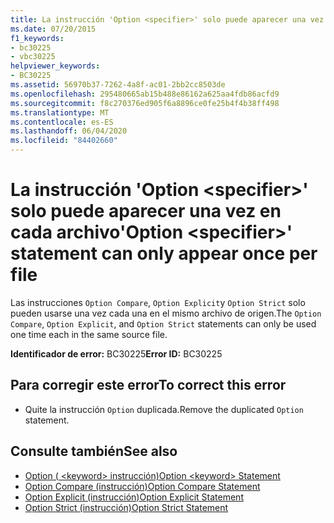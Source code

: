```yaml
---
title: La instrucción 'Option <specifier>' solo puede aparecer una vez en cada archivo
ms.date: 07/20/2015
f1_keywords:
- bc30225
- vbc30225
helpviewer_keywords:
- BC30225
ms.assetid: 56970b37-7262-4a8f-ac01-2bb2cc8503de
ms.openlocfilehash: 295480665ab15b488e86162a625aa4fdb86acfd9
ms.sourcegitcommit: f8c270376ed905f6a8896ce0fe25b4f4b38ff498
ms.translationtype: MT
ms.contentlocale: es-ES
ms.lasthandoff: 06/04/2020
ms.locfileid: "84402660"
---
```

# <a name="option-specifier-statement-can-only-appear-once-per-file"></a><span data-ttu-id="bb170-102">La instrucción 'Option \<specifier>' solo puede aparecer una vez en cada archivo</span><span class="sxs-lookup"><span data-stu-id="bb170-102">'Option \<specifier>' statement can only appear once per file</span></span>
<span data-ttu-id="bb170-103">Las instrucciones `Option Compare`, `Option Explicit`y `Option Strict` solo pueden usarse una vez cada una en el mismo archivo de origen.</span><span class="sxs-lookup"><span data-stu-id="bb170-103">The `Option Compare`, `Option Explicit`, and `Option Strict` statements can only be used one time each in the same source file.</span></span>  
  
 <span data-ttu-id="bb170-104">**Identificador de error:** BC30225</span><span class="sxs-lookup"><span data-stu-id="bb170-104">**Error ID:** BC30225</span></span>  
  
## <a name="to-correct-this-error"></a><span data-ttu-id="bb170-105">Para corregir este error</span><span class="sxs-lookup"><span data-stu-id="bb170-105">To correct this error</span></span>  
  
- <span data-ttu-id="bb170-106">Quite la instrucción `Option` duplicada.</span><span class="sxs-lookup"><span data-stu-id="bb170-106">Remove the duplicated `Option` statement.</span></span>  
  
## <a name="see-also"></a><span data-ttu-id="bb170-107">Consulte también</span><span class="sxs-lookup"><span data-stu-id="bb170-107">See also</span></span>

- [<span data-ttu-id="bb170-108">Option ( \<keyword> instrucción)</span><span class="sxs-lookup"><span data-stu-id="bb170-108">Option \<keyword> Statement</span></span>](../language-reference/statements/option-keyword-statement.md)
- [<span data-ttu-id="bb170-109">Option Compare (instrucción)</span><span class="sxs-lookup"><span data-stu-id="bb170-109">Option Compare Statement</span></span>](../language-reference/statements/option-compare-statement.md)
- [<span data-ttu-id="bb170-110">Option Explicit (instrucción)</span><span class="sxs-lookup"><span data-stu-id="bb170-110">Option Explicit Statement</span></span>](../language-reference/statements/option-explicit-statement.md)
- [<span data-ttu-id="bb170-111">Option Strict (instrucción)</span><span class="sxs-lookup"><span data-stu-id="bb170-111">Option Strict Statement</span></span>](../language-reference/statements/option-strict-statement.md)
